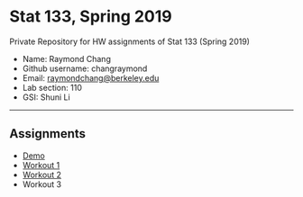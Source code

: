 # Stat 133, Spring 2019

Private Repository for HW assignments of Stat 133 (Spring 2019)

- Name: Raymond Chang
- Github username: changraymond
- Email: raymondchang@berkeley.edu
- Lab section: 110
- GSI: Shuni Li

-----

## Assignments

- [Demo](demo)
- [Workout 1](workout1)
- [Workout 2](workout2)
- Workout 3


